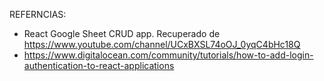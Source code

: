 REFERNCIAS:

- React Google Sheet CRUD app. Recuperado de https://www.youtube.com/channel/UCxBXSL74oOJ_0yqC4bHc18Q
- https://www.digitalocean.com/community/tutorials/how-to-add-login-authentication-to-react-applications
